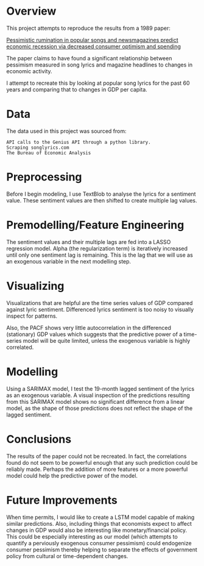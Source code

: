 # Overview

This project attempts to reproduce the results from a 1989 paper:

[Pessimistic rumination in popular songs and newsmagazines predict economic recession via decreased consumer optimism and spending](https://www.sciencedirect.com/science/article/abs/pii/016748709190029S)

The paper claims to have found a significant relationship between pessimism measured in song lyrics and magazine headlines to changes in economic activity. 

I attempt to recreate this by looking at popular song lyrics for the past 60 years and comparing that to changes in GDP per capita.

# Data

The data used in this project was sourced from:

    API calls to the Genius API through a python library.
    Scraping songlyrics.com
    The Bureau of Economic Analysis

# Preprocessing

Before I begin modeling, I use TextBlob to analyse the lyrics for a sentiment value. These sentiment values are then shifted to create multiple lag values.

# Premodelling/Feature Engineering

The sentiment values and their multiple lags are fed into a LASSO regression model. Alpha (the regularization term) is iteratively increased until only one sentiment lag is remaining. This is the lag that we will use as an exogenous variable in the next modelling step.

# Visualizing

Visualizations that are helpful are the time series values of GDP compared against lyric sentiment. Differenced lyrics sentiment is too noisy to visually inspect for patterns.

Also, the PACF shows very little autocorrelation in the differenced (stationary) GDP values which suggests that the predictive power of a time-series model will be quite limited, unless the exogenous variable is highly correlated.

# Modelling

Using a SARIMAX model, I test the 19-month lagged sentiment of the lyrics as an exogenous variable. A visual inspection of the predictions resulting from this SARIMAX model shows no significant difference from a linear model, as the shape of those predictions does not reflect the shape of the lagged sentiment.

# Conclusions

The results of the paper could not be recreated. In fact, the correlations found do not seem to be powerful enough that any such prediction could be reliably made. Perhaps the addition of more features or a more powerful model could help the predictive power of the model.

# Future Improvements

When time permits, I would like to create a LSTM model capable of making similar predictions. Also, including things that economists expect to affect changes in GDP would also be interesting like monetary/financial policy. This could be especially interesting as our model (which attempts to quantify a perviously exogenous consumer pessimism) could endogenize consumer pessimism thereby helping to separate the effects of government policy from cultural or time-dependent changes.